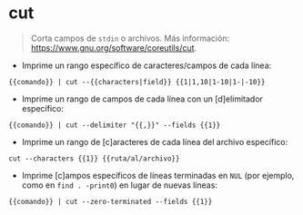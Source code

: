 # cut

> Corta campos de `stdin` o archivos.
> Más información: <https://www.gnu.org/software/coreutils/cut>.

- Imprime un rango específico de caracteres/campos de cada línea:

`{{comando}} | cut --{{characters|field}} {{1|1,10|1-10|1-|-10}}`

- Imprime un rango de campos de cada línea con un [d]elimitador específico:

`{{comando}} | cut --delimiter "{{,}}" --fields {{1}}`

- Imprime un rango de [c]aracteres de cada línea del archivo específico:

`cut --characters {{1}} {{ruta/al/archivo}}`

- Imprime [c]ampos específicos de líneas terminadas en `NUL` (por ejemplo, como en `find . -print0`) en lugar de nuevas líneas:

`{{comando}} | cut --zero-terminated --fields {{1}}`

